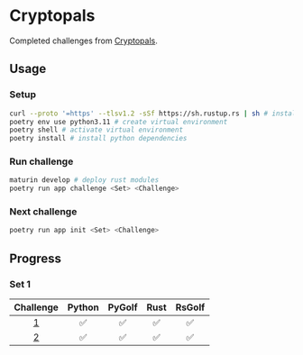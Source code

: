 # Cryptopals

Completed challenges from [Cryptopals](https://cryptopals.com/).

## Usage

### Setup

```bash
curl --proto '=https' --tlsv1.2 -sSf https://sh.rustup.rs | sh # install rust
poetry env use python3.11 # create virtual environment
poetry shell # activate virtual environment
poetry install # install python dependencies
```

### Run challenge

```bash
maturin develop # deploy rust modules
poetry run app challenge <Set> <Challenge>
```

### Next challenge

```bash
poetry run app init <Set> <Challenge>
```

## Progress

### Set 1

Challenge | Python | PyGolf | Rust | RsGolf
:---:|:---:|:---:|:---:|:---:
[1](https://cryptopals.com/sets/1/challenges/1) | ✅ | ✅ | ✅ | ✅
[2](https://cryptopals.com/sets/1/challenges/2) | ✅ | ✅ | ✅ | ✅
